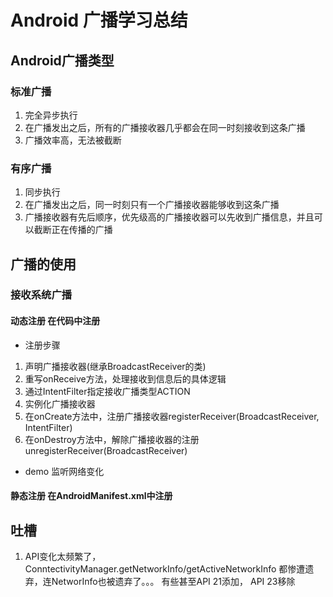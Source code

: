 # Android 广播学习总结

## Android广播类型
### 标准广播
1. 完全异步执行
2. 在广播发出之后，所有的广播接收器几乎都会在同一时刻接收到这条广播
3. 广播效率高，无法被截断
### 有序广播
1. 同步执行
2. 在广播发出之后，同一时刻只有一个广播接收器能够收到这条广播
3. 广播接收器有先后顺序，优先级高的广播接收器可以先收到广播信息，并且可以截断正在传播的广播

## 广播的使用
### 接收系统广播
#### 动态注册 在代码中注册
- 注册步骤
1. 声明广播接收器(继承BroadcastReceiver的类)
2. 重写onReceive方法，处理接收到信息后的具体逻辑
3. 通过IntentFilter指定接收广播类型ACTION
4. 实例化广播接收器
5. 在onCreate方法中，注册广播接收器registerReceiver(BroadcastReceiver, IntentFilter)
6. 在onDestroy方法中，解除广播接收器的注册unregisterReceiver(BroadcastReceiver)

- demo 监听网络变化

#### 静态注册 在AndroidManifest.xml中注册


## 吐槽
1. API变化太频繁了，ConntectivityManager.getNetworkInfo/getActiveNetworkInfo 都惨遭遗弃，连NetworInfo也被遗弃了。。。
有些甚至API 21添加， API 23移除